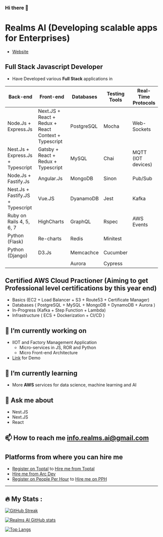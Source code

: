 ### Hi there 👋

# Realms AI (Developing scalable apps for Enterprises)

- [Website](https://realmsai.com)

## Full Stack **Javascript** Developer

- Have Developed various **Full Stack** applications in

| Back-end | Front-end | Databases | Testing Tools | Real-Time Protocols |
| ------------ | ------------ | ------------ | ------------- | ----- |
| Node.Js + Express.Js | Next.JS + React + Redux + React Context + Typescript | PostgreSQL | Mocha | Web-Sockets
| Nest.Js + Express.Js + Typescript | Gatsby + React + Redux + Typescript | MySQL | Chai | MQTT (IOT devices)
| Node.Js + Fastify.Js | Angular.Js | MongoDB | Sinon | Pub/Sub
| Nest.Js + Fastify.JS + Typescript | Vue.JS | DyanamoDB | Jest | Kafka
| Ruby on Rails 4, 5, 6, 7 | HighCharts | GraphQL | Rspec | AWS Events
| Python (Flask)  | Re-charts | Redis | Minitest |
| Python (Django) | D3.Js | Memcachce | Cucumber |
||  | Aurora | Cypress |

## Certified AWS Cloud Practioner (Aiming to get **Professional** level certifications by this year end)

- Basics (EC2 + Load Balancer + S3 + Route53 + Certificate Manager)
- Databases ( PostgreSQL + MySQL + MongoDB + DynamoDB + Aurora )
- In-Progress (Kafka + Step Function + Lambda)
- Infrastructure ( ECS + Dockerization + CI/CD )


## 🔭 I’m currently working on 
  - IIOT and Factory Management Application 
    - Micro-services in JS, ROR and Python
    - Micro Front-end Architecture
  - [Link](https://demo.thingsgosocial.com/Enquire?eID=n234) for Demo
  
## 🌱 I’m currently learning
  - More **AWS** services for data science, machine learning and AI

## 💬 Ask me about
  - Nest.JS
  - Next.JS
  - React
  
## 📫 How to reach me info.realms.ai@gmail.com

## Platforms from where you can hire me
- [Register on Toptal](https://topt.al/egcBZ6) to [Hire me from Toptal](https://www.toptal.com/resume/navpreet-singh) 
- [Hire me from Arc Dev](https://arc.dev/@realmsai?preview=1)
- [Register on People Per Hour](https://www.peopleperhour.com/site/register?rfrd=10187603.5) to [Hire me on PPH](https://www.peopleperhour.com/freelancer/navpreet-singh-full-stack-developer-zazmjwax)

---

## :fire: My Stats :
[![GitHub Streak](http://github-readme-streak-stats.herokuapp.com?user=realms-ai&theme=dark&background=000000)](https://git.io/streak-stats)

[![Realms AI GitHub stats](https://github-readme-stats.vercel.app/api?username=realms-ai&layout=compact&theme=vision-friendly-dark&show_icons=true)](https://github.com/realms-ai/github-readme-stats)


[![Top Langs](https://github-readme-stats.vercel.app/api/top-langs/?username=realms-ai&layout=compact&theme=vision-friendly-dark)](https://github.com/realms-ai/github-readme-stats)


<!--
- 👯 I’m looking to collaborate on ...
- 🤔 I’m looking for help with ...
- 💬 Ask me about ...
- 📫 How to reach me: ...
- 😄 Pronouns: ...
- ⚡ Fun fact: ...
- <img src="https://github.githubassets.com/images/icons/emoji/unicode/1f4c4.png" alt='page_facing_up' width="1.5%"/>
- ![page_facing_up](https://github.githubassets.com/images/icons/emoji/unicode/1f4c4.png) Know about my experiences in my LinkedIn profile
-->
